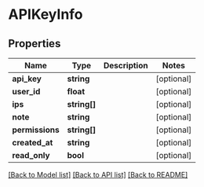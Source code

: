 # APIKeyInfo

## Properties
Name | Type | Description | Notes
------------ | ------------- | ------------- | -------------
**api_key** | **string** |  | [optional] 
**user_id** | **float** |  | [optional] 
**ips** | **string[]** |  | [optional] 
**note** | **string** |  | [optional] 
**permissions** | **string[]** |  | [optional] 
**created_at** | **string** |  | [optional] 
**read_only** | **bool** |  | [optional] 

[[Back to Model list]](../README.md#documentation-for-models) [[Back to API list]](../README.md#documentation-for-api-endpoints) [[Back to README]](../README.md)


